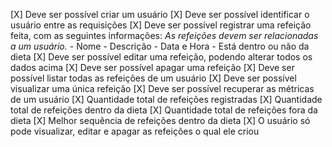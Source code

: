 [X] Deve ser possível criar um usuário
[X] Deve ser possível identificar o usuário entre as requisições
[X] Deve ser possível registrar uma refeição feita, com as seguintes informações:
    *As refeições devem ser relacionadas a um usuário.*
    - Nome
    - Descrição
    - Data e Hora
    - Está dentro ou não da dieta
[X] Deve ser possível editar uma refeição, podendo alterar todos os dados acima
[X] Deve ser possível apagar uma refeição
[X] Deve ser possível listar todas as refeições de um usuário
[X] Deve ser possível visualizar uma única refeição
[X] Deve ser possível recuperar as métricas de um usuário
    [X] Quantidade total de refeições registradas
    [X] Quantidade total de refeições dentro da dieta
    [X] Quantidade total de refeições fora da dieta
    [X] Melhor sequência de refeições dentro da dieta
[X] O usuário só pode visualizar, editar e apagar as refeições o qual ele criou